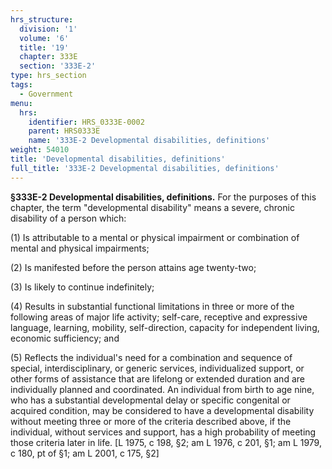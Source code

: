 ```yaml
---
hrs_structure:
  division: '1'
  volume: '6'
  title: '19'
  chapter: 333E
  section: '333E-2'
type: hrs_section
tags:
  - Government
menu:
  hrs:
    identifier: HRS_0333E-0002
    parent: HRS0333E
    name: '333E-2 Developmental disabilities, definitions'
weight: 54010
title: 'Developmental disabilities, definitions'
full_title: '333E-2 Developmental disabilities, definitions'
---
```

**§333E-2 Developmental disabilities, definitions.** For the purposes of this chapter, the term "developmental disability" means a severe, chronic disability of a person which:

(1) Is attributable to a mental or physical impairment or combination of mental and physical impairments;

(2) Is manifested before the person attains age twenty-two;

(3) Is likely to continue indefinitely;

(4) Results in substantial functional limitations in three or more of the following areas of major life activity; self-care, receptive and expressive language, learning, mobility, self-direction, capacity for independent living, economic sufficiency; and

(5) Reflects the individual's need for a combination and sequence of special, interdisciplinary, or generic services, individualized support, or other forms of assistance that are lifelong or extended duration and are individually planned and coordinated. An individual from birth to age nine, who has a substantial developmental delay or specific congenital or acquired condition, may be considered to have a developmental disability without meeting three or more of the criteria described above, if the individual, without services and support, has a high probability of meeting those criteria later in life. [L 1975, c 198, §2; am L 1976, c 201, §1; am L 1979, c 180, pt of §1; am L 2001, c 175, §2]